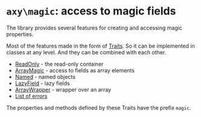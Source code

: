 # `axy\magic`: access to magic fields

The library provides several features for creating and accessing magic properties.

Most of the features made in the form of [Traits](http://php.net/traits).
So it can be implemented in classes at any level.
And they can be combined with each other.

* [ReadOnly](ReadOnly.md) - the read-only container
* [ArrayMagic](ArrayMagic.md) - access to fields as array elements
* [Named](Named.md) - named objects
* [LazyField](LazyField.md) - lazy fields
* [ArrayWrapper](ArrayWrapper.md) - wrapper over an array
* [List of errors](errors.md) 

The properties and methods defined by these Traits have the prefix `magic`.
